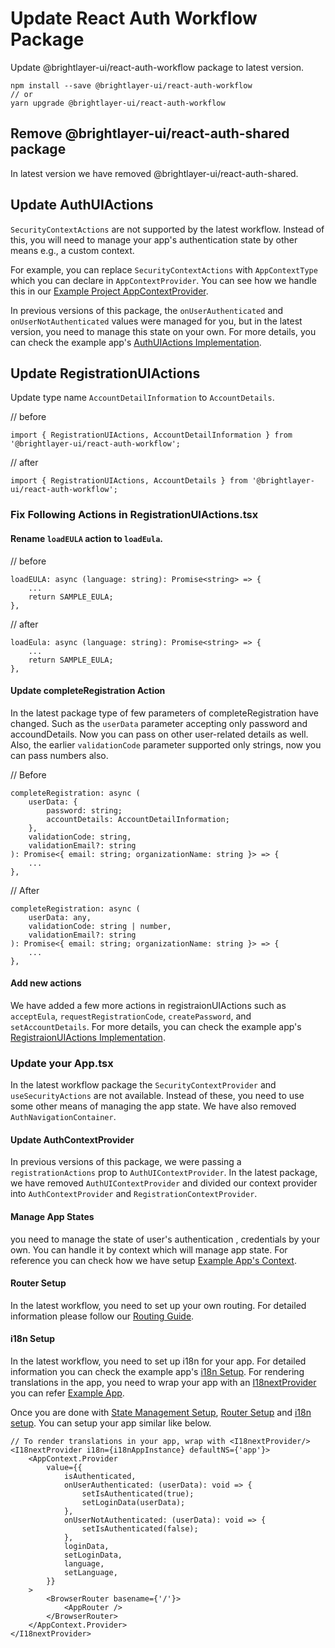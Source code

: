 # Update React Auth Workflow Package

Update @brightlayer-ui/react-auth-workflow package to latest version.
```shell
npm install --save @brightlayer-ui/react-auth-workflow
// or
yarn upgrade @brightlayer-ui/react-auth-workflow
```

## Remove @brightlayer-ui/react-auth-shared package

In latest version we have removed @brightlayer-ui/react-auth-shared.

## Update AuthUIActions

`SecurityContextActions` are not supported by the latest workflow. Instead of this, you will need to manage your app's authentication state by other means e.g., a custom context. 

For example, you can replace `SecurityContextActions` with `AppContextType` which you can declare in `AppContextProvider`. You can see how we handle this in our [Example Project AppContextProvider](https://github.com/etn-ccis/blui-react-workflows/blob/master/login-workflow/example/src/contexts/AppContextProvider.tsx).

In previous versions of this package, the `onUserAuthenticated` and `onUserNotAuthenticated` values were managed for you, but in the latest version, you need to manage this state on your own. For more details, you can check the example app's [AuthUIActions Implementation](https://github.com/etn-ccis/blui-react-workflows/blob/master/login-workflow/example/src/actions/AuthUIActions.tsx).

## Update RegistrationUIActions

Update type name `AccountDetailInformation` to `AccountDetails`.

// before
```tsx
import { RegistrationUIActions, AccountDetailInformation } from '@brightlayer-ui/react-auth-workflow';
```

// after
```tsx
import { RegistrationUIActions, AccountDetails } from '@brightlayer-ui/react-auth-workflow';
```

### Fix Following Actions in RegistrationUIActions.tsx

#### Rename `loadEULA` action to `loadEula`.
// before
```tsx
loadEULA: async (language: string): Promise<string> => {
    ...
    return SAMPLE_EULA;
},
```

// after
```tsx
loadEula: async (language: string): Promise<string> => {
    ...
    return SAMPLE_EULA;
},
```

#### Update completeRegistration Action
In the latest package type of few parameters of completeRegistration have changed. Such as the `userData` parameter accepting only password and accoundDetails. Now you can pass on other user-related details as well. Also, the earlier `validationCode` parameter supported only strings, now you can pass numbers also.

// Before
```tsx
completeRegistration: async (
    userData: {
        password: string;
        accountDetails: AccountDetailInformation;
    },
    validationCode: string,
    validationEmail?: string
): Promise<{ email: string; organizationName: string }> => {
    ...
},
```

// After
```tsx
completeRegistration: async (
    userData: any,
    validationCode: string | number,
    validationEmail?: string
): Promise<{ email: string; organizationName: string }> => {
    ...
},
```

#### Add new actions

We have added a few more actions in registraionUIActions such as `acceptEula`, `requestRegistrationCode`, `createPassword`, and `setAccountDetails`.
For more details, you can check the example app's [RegistraionUIActions Implementation](https://github.com/etn-ccis/blui-react-workflows/blob/master/login-workflow/example/src/actions/RegistrationUIActions.tsx).


### Update your App.tsx

In the latest workflow package the `SecurityContextProvider` and `useSecurityActions` are not available. Instead of these, you need to use some other means of managing the app state. We have also removed `AuthNavigationContainer`.

#### Update AuthContextProvider
In previous versions of this package, we were passing a `registrationActions` prop to `AuthUIContextProvider`. In the latest package, we have removed `AuthUIContextProvider` and divided our context provider into  `AuthContextProvider` and `RegistrationContextProvider`.

#### Manage App States
you need to manage the state of user's authentication , credentials  by your own. You can handle it by context which will manage app state. For reference you can check how we have setup [Example App's Context](https://github.com/etn-ccis/blui-react-workflows/blob/dev/login-workflow/example/src/contexts/AppContextProvider.tsx).

#### Router Setup
In the latest workflow, you need to set up your own routing. For detailed information please follow our [Routing Guide](https://github.com/etn-ccis/blui-react-workflows/tree/master/login-workflow/docs/Routing.md).


#### i18n Setup
In the latest workflow, you need to set up i18n for your app. For detailed information you can check the example app's [i18n Setup](https://github.com/etn-ccis/blui-react-workflows/blob/master/login-workflow/example/src/translations/i18n.ts). For rendering translations in the app, you need to wrap your app with an  [I18nextProvider](https://react.i18next.com/latest/i18nextprovider) you can refer [Example App](https://github.com/etn-ccis/blui-react-workflows/blob/master/login-workflow/example/src/App.tsx).


Once you are done with [State Management Setup](#manage-app-states), [Router Setup](#router-setup) and [i18n setup](#i18n-setup). You can setup your app similar like below.


```tsx
// To render translations in your app, wrap with <I18nextProvider/>
<I18nextProvider i18n={i18nAppInstance} defaultNS={'app'}> 
    <AppContext.Provider
        value={{
            isAuthenticated,
            onUserAuthenticated: (userData): void => {
                setIsAuthenticated(true);
                setLoginData(userData);
            },
            onUserNotAuthenticated: (userData): void => {
                setIsAuthenticated(false);
            },
            loginData,
            setLoginData,
            language,
            setLanguage,
        }}
    >
        <BrowserRouter basename={'/'}>
            <AppRouter />
        </BrowserRouter>
    </AppContext.Provider>
</I18nextProvider>
```


